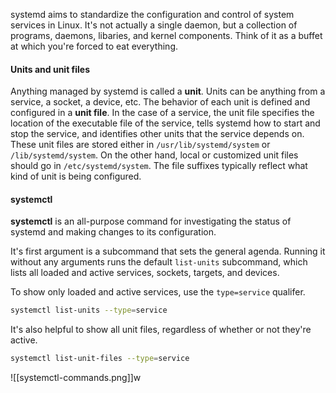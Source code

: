 systemd aims to standardize the configuration and control of system services in Linux. It's not actually a single daemon, but a collection of programs, daemons, libaries, and kernel components. Think of it as a buffet at which you're forced to eat everything.

#### Units and unit files
Anything managed by systemd is called a **unit**. Units can be anything from a service, a socket, a device, etc. The behavior of each unit is defined and configured in a **unit file**. In the case of a service, the unit file specifies the location of the executable file of the service, tells systemd how to start and stop the service, and identifies other units that the service depends on. These unit files are stored either in `/usr/lib/systemd/system` or `/lib/systemd/system`. On the other hand, local or customized unit files should go in `/etc/systemd/system`. The file suffixes typically reflect what kind of unit is being configured.

#### systemctl
**systemctl** is an all-purpose command for investigating the status of systemd and making changes to its configuration.

It's first argument is a subcommand that sets the general agenda. Running it without any arguments runs the default `list-units` subcommand, which lists all loaded and active services, sockets, targets, and devices.

To show only loaded and active services, use the `type=service` qualifer.
```sh
systemctl list-units --type=service
```

It's also helpful to show all unit files, regardless of whether or not they're active.
```sh
systemctl list-unit-files --type=service
```

![[systemctl-commands.png]]w
